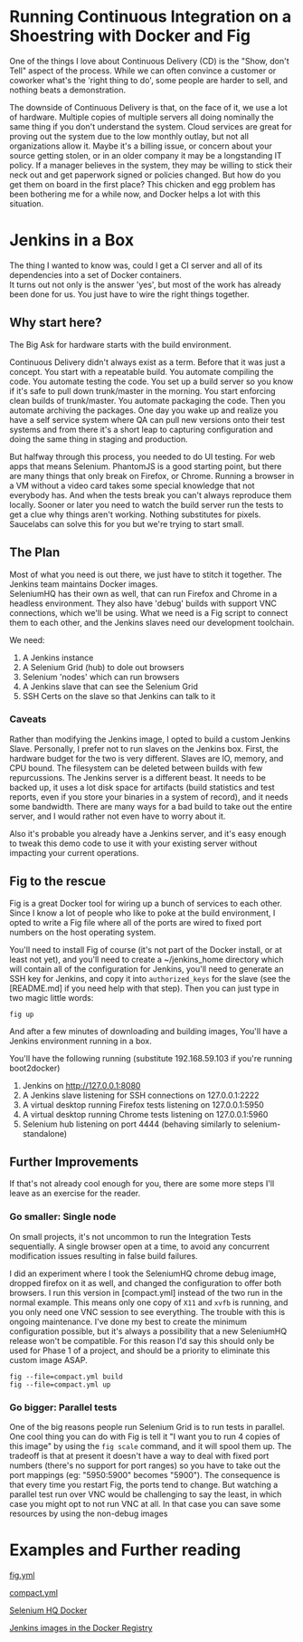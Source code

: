 Running Continuous Integration on a Shoestring with Docker and Fig
===============================================================

One of the things I love about Continuous Delivery (CD) is the "Show, don't Tell" aspect of the process.  While we can
often convince a customer or coworker what's the 'right thing to do', some people are harder to sell, and nothing beats
a demonstration.

The downside of Continuous Delivery is that, on the face of it, we use a lot of hardware.  Multiple copies of multiple
servers all doing nominally the same thing if you don't understand the system.  Cloud services are great for proving out
the system due to the low monthly outlay, but not all organizations allow it.  Maybe it's a billing issue, or concern
about your source getting stolen, or in an older company it may be a longstanding IT policy.  If a manager believes in
the system, they may be willing to stick their neck out and get paperwork signed or policies changed.  But how do you 
get them on board in the first place?  This chicken and egg problem has been bothering me for a while now, and Docker
helps a lot with this situation.

# Jenkins in a Box

The thing I wanted to know was, could I get a CI server and all of its dependencies into a set of Docker containers.  
It turns out not only is the answer 'yes', but most of the work has already been done for us.  You just have to wire
the right things together.

## Why start here?

The Big Ask for hardware starts with the build environment.

Continuous Delivery didn't always exist as a term.  Before that it was just a concept.  You start with a repeatable 
build. You automate compiling the code. You automate testing the code. You set up a build server so you know if it's
safe to pull down trunk/master in the morning.  You start enforcing clean builds of trunk/master.  You automate
packaging the code.  Then you automate archiving the packages.  One day you wake up and realize you have a self service
system where QA can pull new versions onto their test systems and from there it's a short leap to capturing 
configuration and doing the same thing in staging and production.  

But halfway through this process, you needed to do UI testing. For web apps that means Selenium. PhantomJS is a good 
starting point, but there are many things that only break on Firefox, or Chrome. Running a browser in a VM without a 
video card takes some special knowledge that not everybody has. And when the tests break you can't always reproduce
them locally. Sooner or later you need to watch the build server run the tests to get a clue why things aren't working.
Nothing substitutes for pixels.  Saucelabs can solve this for you but we're trying to start small.  

## The Plan

Most of what you need is out there, we just have to stitch it together.  The Jenkins team maintains Docker images.  
SeleniumHQ has their own as well, that can run Firefox and Chrome in a headless environment.  They also have 'debug' 
builds with support VNC connections, which we'll be using.  What we need is a Fig script to connect them to each other,
and the Jenkins slaves need our development toolchain. 

We need:
1. A Jenkins instance
1. A Selenium Grid (hub) to dole out browsers
1. Selenium 'nodes' which can run browsers
1. A Jenkins slave that can see the Selenium Grid
1. SSH Certs on the slave so that Jenkins can talk to it

### Caveats

Rather than modifying the Jenkins image, I opted to build a custom Jenkins Slave. Personally, I prefer not to run slaves
on the Jenkins box.  First, the hardware budget for the two is very different. Slaves are IO, memory, and CPU bound.  The
filesystem can be deleted between builds with few repurcussions.  The Jenkins server is a different beast.  It needs
to be backed up, it uses a lot disk space for artifacts (build statistics and test reports, even if you store your
binaries in a system of record), and it needs some bandwidth.  There are many ways for a bad build to take out the
entire server, and I would rather not even have to worry about it.  

Also it's probable you already have a Jenkins server, and it's easy enough to tweak this demo code to use it with your
existing server without impacting your current operations.  

## Fig to the rescue

Fig is a great Docker tool for wiring up a bunch of services to each other.  Since I know a lot of people who like to 
poke at the build environment, I opted to write a Fig file where all of the ports are wired to fixed port numbers on 
the host operating system.

You'll need to install Fig of course (it's not part of the Docker install, or at least not yet), and you'll need to
create a ~/jenkins_home directory which will contain all of the configuration for Jenkins, you'll need to generate an
SSH key for Jenkins, and copy it into `authorized_keys` for the slave (see the [README.md] if you need help with that
step).  Then you can just type in two magic little words:

    fig up

And after a few minutes of downloading and building images, You'll have a Jenkins environment running in a box.

You'll have the following running (substitute 192.168.59.103 if you're running boot2docker)
1. Jenkins on http://127.0.0.1:8080
1. A Jenkins slave listening for SSH connections on 127.0.0.1:2222
1. A virtual desktop running Firefox tests listening on 127.0.0.1:5950
1. A virtual desktop running Chrome tests listening on 127.0.0.1:5960
1. Selenium hub listening on port 4444 (behaving similarly to selenium-standalone)

## Further Improvements

If that's not already cool enough for you, there are some more steps I'll leave as an exercise for the reader.

### Go smaller: Single node

On small projects, it's not uncommon to run the Integration Tests sequentially.  A single browser open at a time, to
avoid any concurrent modification issues resulting in false build failures.  

I did an experiment where I took the SeleniumHQ chrome debug image, dropped firefox on it as well, and changed the
configuration to offer both browsers.  I run this version in [compact.yml] instead of the two run in the normal example.
This means only one copy of `X11` and `xvfb` is running, and you only need one VNC session to see everything.  The
trouble with this is ongoing maintenance.  I've done my best to create the minimum configuration possible, but it's
always a possibility that a new SeleniumHQ release won't be compatible.  For this reason I'd say this should only be
used for Phase 1 of a project, and should be a priority to eliminate this custom image ASAP.

    fig --file=compact.yml build
    fig --file=compact.yml up
    
### Go bigger: Parallel tests

One of the big reasons people run Selenium Grid is to run tests in parallel. One cool thing you can do with Fig is tell
it "I want you to run 4 copies of this image" by using the `fig scale` command, and it will spool them up.  The tradeoff
is that at present it doesn't have a way to deal with fixed port numbers (there's no support for port ranges) so you
have to take out the port mappings (eg: "5950:5900" becomes "5900").  The consequence is that every time you restart
Fig, the ports tend to change. But watching a parallel test run over VNC would be challenging to say the least, in which
case you might opt to not run VNC at all.  In that case you can save some resources by using the non-debug images 




# Examples and Further reading

[fig.yml](fig.yml)

[compact.yml](compact.yml)

[Selenium HQ Docker](https://github.com/SeleniumHQ/docker-selenium)

[Jenkins images in the Docker Registry](https://registry.hub.docker.com/_/jenkins/)